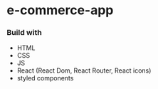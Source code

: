 # e-commerce-app

### Build with
- HTML
- CSS
- JS
- React (React Dom, React Router, React icons)
- styled components